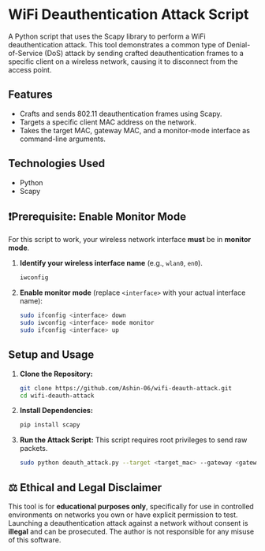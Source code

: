 # WiFi Deauthentication Attack Script

A Python script that uses the Scapy library to perform a WiFi deauthentication attack. This tool demonstrates a common type of Denial-of-Service (DoS) attack by sending crafted deauthentication frames to a specific client on a wireless network, causing it to disconnect from the access point.

## Features

* Crafts and sends 802.11 deauthentication frames using Scapy.
* Targets a specific client MAC address on the network.
* Takes the target MAC, gateway MAC, and a monitor-mode interface as command-line arguments.

## Technologies Used

* Python
* Scapy

## ❗Prerequisite: Enable Monitor Mode

For this script to work, your wireless network interface **must** be in **monitor mode**.

1.  **Identify your wireless interface name** (e.g., `wlan0`, `en0`).
    ```bash
    iwconfig
    ```
2.  **Enable monitor mode** (replace `<interface>` with your actual interface name):
    ```bash
    sudo ifconfig <interface> down
    sudo iwconfig <interface> mode monitor
    sudo ifconfig <interface> up
    ```

## Setup and Usage

1.  **Clone the Repository:**
    ```bash
    git clone https://github.com/Ashin-06/wifi-deauth-attack.git
    cd wifi-deauth-attack
    ```

2.  **Install Dependencies:**
    ```bash
    pip install scapy
    ```

3.  **Run the Attack Script:**
    This script requires root privileges to send raw packets.
    ```bash
    sudo python deauth_attack.py --target <target_mac> --gateway <gateway_mac> --interface <monitor_interface>
    ```

## ⚖️ Ethical and Legal Disclaimer

This tool is for **educational purposes only**, specifically for use in controlled environments on networks you own or have explicit permission to test. Launching a deauthentication attack against a network without consent is **illegal** and can be prosecuted. The author is not responsible for any misuse of this software.
